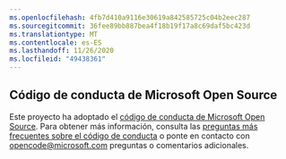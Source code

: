 ```yaml
---
ms.openlocfilehash: 4fb7d410a9116e30619a842585725c04b2eec287
ms.sourcegitcommit: 36fee89bb887bea4f18b19f17a8c69daf5bc423d
ms.translationtype: MT
ms.contentlocale: es-ES
ms.lasthandoff: 11/26/2020
ms.locfileid: "49438361"
---
```

## <a name="microsoft-open-source-code-of-conduct"></a>Código de conducta de Microsoft Open Source
Este proyecto ha adoptado el [código de conducta de Microsoft Open Source](https://opensource.microsoft.com/codeofconduct/).
Para obtener más información, consulta las [preguntas más frecuentes sobre el código de conducta](https://opensource.microsoft.com/codeofconduct/faq/) o ponte en contacto con [opencode@microsoft.com](mailto:opencode@microsoft.com) preguntas o comentarios adicionales.